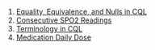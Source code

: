 1. [Equality, Equivalence, and Nulls in CQL](EqualityEquivalenceAndNulls.md)
2. [Consecutive SPO2 Readings](ConsecutiveSPO2Readings.md)
3. [Terminology in CQL](TerminologyInCQL.md)
4. [Medication Daily Dose](MedicationDailyDose.md)